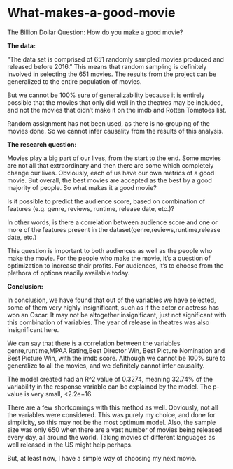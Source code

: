 # What-makes-a-good-movie
The Billion Dollar Question: How do you make a good movie?

**The data:**

“The data set is comprised of 651 randomly sampled movies produced and released before 2016.” This means that random sampling is definitely involved in selecting the 651 movies. The results from the project can be generalized to the entire population of movies.

But we cannot be 100% sure of generalizability because it is entirely possible that the movies that only did well in the theatres may be included, and not the movies that didn’t make it on the imdb and Rotten Tomatoes list.

Random assignment has not been used, as there is no grouping of the movies done. So we cannot infer causality from the results of this analysis.

**The research question:**

Movies play a big part of our lives, from the start to the end. Some movies are not all that extraordinary and then there are some which completely change our lives. Obviously, each of us have our own metrics of a good movie. But overall, the best movies are accepted as the best by a good majority of people. So what makes it a good movie?

Is it possible to predict the audience score, based on combination of features (e.g. genre, reviews, runtime, release date, etc.)?

In other words, is there a correlation between audience score and one or more of the features present in the dataset(genre,reviews,runtime,release date, etc.)

This question is important to both audiences as well as the people who make the movie. For the people who make the movie, it’s a question of optimization to increase their profits. For audiences, it’s to choose from the plethora of options readily available today.

**Conclusion:**

In conclusion, we have found that out of the variables we have selected, some of them very highly insignificant, such as if the actor or actress has won an Oscar. It may not be altogether insignificant, just not significant with this combination of variables. The year of release in theatres was also insignificant here.

We can say that there is a correlation between the variables genre,runtime,MPAA Rating,Best Director Win, Best Picture Nomination and Best Picture Win, with the imdb score. Although we cannot be 100% sure to generalize to all the movies, and we definitely cannot infer causality.

The model created had an R^2 value of 0.3274, meaning 32.74% of the variability in the response variable can be explained by the model. The p-value is very small, <2.2e−16.

There are a few shortcomings with this method as well. Obviously, not all the variables were considered. This was purely my choice, and done for simplicity, so this may not be the most optimum model. Also, the sample size was only 650 when there are a vast number of movies being released every day, all around the world. Taking movies of different languages as well released in the US might help perhaps.

But, at least now, I have a simple way of choosing my next movie.
